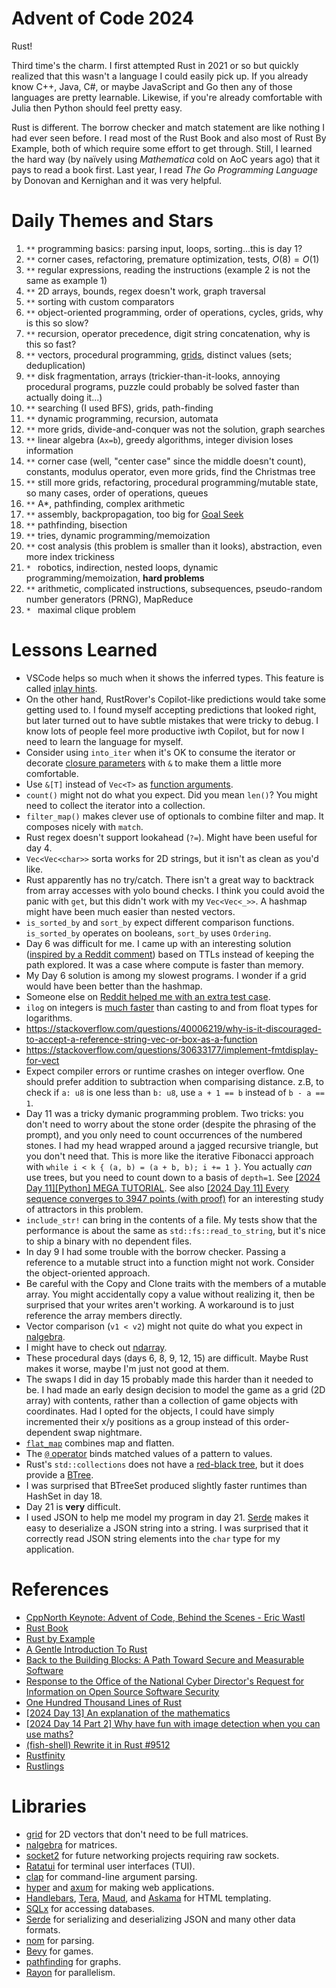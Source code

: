 # Advent of Code 2024

Rust!

Third time's the charm. I first attempted Rust in 2021 or so but quickly realized
that this wasn't a language I could easily pick up. If you already know C++,
Java, C#, or maybe JavaScript and Go then any of those languages are pretty
learnable. Likewise, if you're already comfortable with Julia then Python should
feel pretty easy.

Rust is different. The borrow checker and match statement are like nothing I had
ever seen before. I read most of the Rust Book and also most of Rust By Example,
both of which require some effort to get through. Still, I learned the hard way
(by naïvely using *Mathematica* cold on AoC years ago) that it pays to read a
book first. Last year, I read *The Go Programming Language* by Donovan and
Kernighan and it was very helpful.

# Daily Themes and Stars

1. `**` programming basics: parsing input, loops, sorting...this is day 1?
2. `**` corner cases, refactoring, premature optimization, tests, $O(8) = O(1)$
3. `**` regular expressions, reading the instructions (example 2 is not the same as example 1)
4. `**` 2D arrays, bounds, regex doesn't work, graph traversal
5. `**` sorting with custom comparators
6. `**` object-oriented programming, order of operations, cycles, grids, why is this so slow?
7. `**` recursion, operator precedence, digit string concatenation, why is this so fast?
8. `**` vectors, procedural programming, [grids](https://docs.rs/grid/latest/grid/), distinct values (sets; deduplication)
9. `**` disk fragmentation, arrays (trickier-than-it-looks, annoying procedural programs, puzzle could probably be solved faster than actually doing it...)
10. `**` searching (I used BFS), grids, path-finding
11. `**` dynamic programming, recursion, automata
12. `**` more grids, divide-and-conquer was not the solution, graph searches
13. `**` linear algebra (`Ax=b`), greedy algorithms, integer division loses information
14. `**` corner case (well, "center case" since the middle doesn't count), constants, modulus operator, even more grids, find the Christmas tree
15. `**` still more grids, refactoring, procedural programming/mutable state, so many cases, order of operations, queues
16. `**` A*, pathfinding, complex arithmetic
17. `**` assembly, backpropagation, too big for [Goal Seek](https://www.reddit.com/r/adventofcode/comments/1hga8be/2024_day_17_part_2_excel_goal_seek_had_no_chance/)
18. `**` pathfinding, bisection
19. `**` tries, dynamic programming/memoization
20. `**` cost analysis (this problem is smaller than it looks), abstraction, even more index trickiness
21. `* ` robotics, indirection, nested loops, dynamic programming/memoization, **hard problems**
22. `**` arithmetic, complicated instructions, subsequences, pseudo-random number generators (PRNG), MapReduce
23. `* ` maximal clique problem

# Lessons Learned

* VSCode helps so much when it shows the inferred types. This feature is called
[inlay hints](https://code.visualstudio.com/docs/languages/rust#_inlay-hints).
* On the other hand, RustRover's Copilot-like predictions would take some getting
used to. I found myself accepting predictions that looked right, but later turned
out to have subtle mistakes that were tricky to debug. I know lots of people feel
more productive iwth Copilot, but for now I need to learn the language for myself.
* Consider using `into_iter` when it's OK to consume the iterator or decorate
[closure parameters](https://doc.rust-lang.org/rust-by-example/fn/closures/closure_examples/iter_any.html)
with `&` to make them a little more comfortable.
* Use `&[T]` instead of `Vec<T>` as [function arguments](https://users.rust-lang.org/t/when-does-one-use-slices-as-arguments/89499).
* `count()` might not do what you expect. Did you mean `len()`? You might need to
collect the iterator into a collection.
* `filter_map()` makes clever use of optionals to combine filter and map. It
composes nicely with `match`.
* Rust regex doesn't support lookahead (`?=`). Might have been useful for day 4.
* `Vec<Vec<char>>` sorta works for 2D strings, but it isn't as clean as you'd like.
* Rust apparently has no try/catch.
There isn't a great way to backtrack from array accesses with yolo bound checks.
I think you could avoid the panic with `get`, but this didn't work with my `Vec<Vec<_>>`.
A hashmap might have been much easier than nested vectors.
* `is_sorted_by` and `sort_by` expect different comparison functions.
`is_sorted_by` operates on booleans, `sort_by` uses `Ordering`.
* Day 6 was difficult for me. I came up with an interesting solution
([inspired by a Reddit comment](https://www.reddit.com/r/adventofcode/comments/1h7vpqi/comment/m0oxavw/))
based on TTLs instead of keeping the path explored. It was a case where compute
is faster than memory.
* My Day 6 solution is among my slowest programs. I wonder if a grid would have
been better than the hashmap.
* Someone else on [Reddit helped me with an extra test case](https://www.reddit.com/r/adventofcode/comments/1h81nc0/comment/m0ppjcy/).
* `ilog` on integers is [much faster](https://www.reddit.com/r/adventofcode/comments/1h8l3z5/comment/m0vp3p7/) than 
casting to and from float types for logarithms.
* https://stackoverflow.com/questions/40006219/why-is-it-discouraged-to-accept-a-reference-string-vec-or-box-as-a-function
* https://stackoverflow.com/questions/30633177/implement-fmtdisplay-for-vect
* Expect compiler errors or runtime crashes on integer overflow. One should
prefer addition to subtraction when comparising distance. z.B, to check if
`a: u8` is one less than `b: u8`, use `a + 1 == b` instead of `b - a == 1`.
* Day 11 was a tricky dymanic programming problem. Two tricks: you don't need to
worry about the stone order (despite the phrasing of the prompt), and you only 
need to count occurrences of the numbered stones. I had my head wrapped around
a jagged recursive triangle, but you don't need that. This is more like the 
iterative Fibonacci approach with `while i < k { (a, b) = (a + b, b); i += 1 }`.
You actually *can* use trees, but you need to count down to a basis of `depth=1`.
See [[2024 Day 11][Python] MEGA TUTORIAL](https://www.reddit.com/r/adventofcode/comments/1hbnyx1/2024_day_11python_mega_tutorial/).
See also [[2024 Day 11] Every sequence converges to 3947 points (with proof)](https://www.reddit.com/r/adventofcode/comments/1hbtz8w/2024_day_11_every_sequence_converges_to_3947/)
for an interesting study of attractors in this problem.
* `include_str!` can bring in the contents of a file. My tests show that the
performance is about the same as `std::fs::read_to_string`,
but it's nice to ship a binary with no dependent files.
* In day 9 I had some trouble with the borrow checker. Passing a reference to a
mutable struct into a function might not work. Consider the object-oriented
approach.
* Be careful with the Copy and Clone traits with the members of a mutable array.
You might accidentally copy a value without realizing it, then be surprised
that your writes aren't working. A workaround is to just reference the array
members directly.
* Vector comparison (`v1 < v2`) might not quite do what you expect in [nalgebra](https://docs.rs/nalgebra/).
* I might have to check out [ndarray](https://crates.io/crates/ndarray).
* These procedural days (days 6, 8, 9, 12, 15) are difficult. Maybe Rust makes it worse, maybe I'm just not good at them.
* The swaps I did in day 15 probably made this harder than it needed to be.
I had made an early design decision to model the game as a grid (2D array) with contents,
rather than a collection of game objects with coordinates. Had I opted for the objects,
I could have simply incremented their x/y positions as a group instead of this order-dependent swap nightmare.
* [`flat_map`](https://doc.rust-lang.org/std/iter/trait.Iterator.html#method.flat_map) combines map and flatten.
* The [`@` operator](https://stackoverflow.com/questions/69435734/rust-what-does-the-at-sign-operator-do) binds matched values of a pattern to values.
* Rust's `std::collections` does not have a
[red-black tree](https://docs.oracle.com/javase/8/docs/api/java/util/TreeMap.html), but it does provide a 
[BTree](https://doc.rust-lang.org/std/collections/btree_map/struct.BTreeMap.html).
* I was surprised that BTreeSet produced slightly faster runtimes than HashSet in day 18.
* Day 21 is **very** difficult.
* I used JSON to help me model my program in day 21.
[Serde](https://serde.rs/) makes it easy to deserialize a JSON string into a string.
I was surprised that it correctly read JSON string elements into the `char` type for my application.

# References

* [CppNorth Keynote: Advent of Code, Behind the Scenes - Eric Wastl](https://www.youtube.com/watch?v=uZ8DcbhojOw)
* [Rust Book](https://doc.rust-lang.org/book/)
* [Rust by Example](https://doc.rust-lang.org/rust-by-example/)
* [A Gentle Introduction To Rust](https://stevedonovan.github.io/rust-gentle-intro/)
* [Back to the Building Blocks: A Path Toward Secure and Measurable Software](https://www.whitehouse.gov/wp-content/uploads/2024/02/Final-ONCD-Technical-Report.pdf)
* [Response to the Office of the National Cyber Director's Request for Information on Open Source Software Security](https://www.regulations.gov/comment/ONCD-2023-0002-0045)
* [One Hundred Thousand Lines of Rust](https://matklad.github.io/2021/09/05/Rust100k.html)
* [[2024 Day 13] An explanation of the mathematics](https://www.reddit.com/r/adventofcode/comments/1hd7irq/2024_day_13_an_explanation_of_the_mathematics/)
* [[2024 Day 14 Part 2] Why have fun with image detection when you can use maths?](https://www.reddit.com/r/adventofcode/comments/1he0asr/2024_day_14_part_2_why_have_fun_with_image/)
* [(fish-shell) Rewrite it in Rust #9512](https://github.com/fish-shell/fish-shell/pull/9512#issuecomment-1410820102)
* [Rustfinity](https://www.rustfinity.com)
* [Rustlings](https://rustlings.cool)

# Libraries
* [grid](https://docs.rs/grid/) for 2D vectors that don't need to be full matrices.
* [nalgebra](https://docs.rs/nalgebra/) for matrices.
* [socket2](https://docs.rs/socket2/) for future networking projects requiring raw sockets.
* [Ratatui](https://ratatui.rs/) for terminal user interfaces (TUI).
* [clap](https://docs.rs/clap/) for command-line argument parsing.
* [hyper](https://hyper.rs/) and [axum](https://github.com/tokio-rs/axum) for making web applications.
* [Handlebars](https://docs.rs/handlebars/), [Tera](https://keats.github.io/tera/), [Maud](https://maud.lambda.xyz/), and [Askama](https://github.com/rinja-rs/askama) for HTML templating.
* [SQLx](https://github.com/launchbadge/sqlx) for accessing databases.
* [Serde](https://serde.rs/) for serializing and deserializing JSON and many other data formats.
* [nom](https://github.com/rust-bakery/nom) for parsing.
* [Bevy](https://bevyengine.org/) for games.
* [pathfinding](https://rfc1149.net/devel/pathfinding.html) for graphs.
* [Rayon](https://docs.rs/rayon/) for parallelism.
